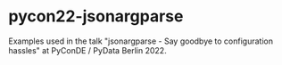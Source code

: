 # pycon22-jsonargparse
Examples used in the talk "jsonargparse - Say goodbye to configuration hassles" at PyConDE / PyData Berlin 2022.
